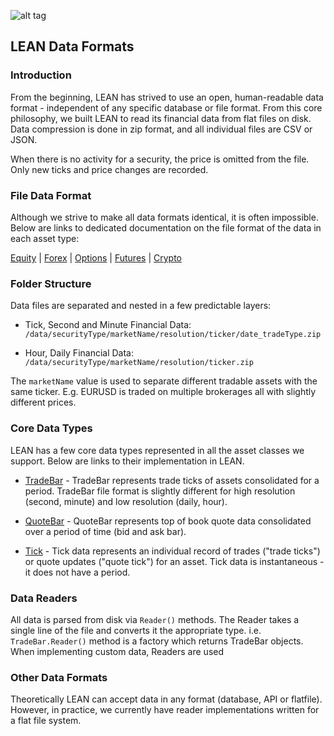 ![alt tag](https://raw.githubusercontent.com/QuantConnect/Lean/master/Documentation/logo.white.small.png) 
## LEAN Data Formats

### Introduction ###

From the beginning, LEAN has strived to use an open, human-readable data format - independent of any specific database or file format. From this core philosophy, we built LEAN to read its financial data from flat files on disk. Data compression is done in zip format, and all individual files are CSV or JSON.

When there is no activity for a security, the price is omitted from the file. Only new ticks and price changes are recorded.

### File Data Format

Although we strive to make all data formats identical, it is often impossible. Below are links to dedicated documentation on the file format of the data in each asset type:

[Equity](https://www.quantconnect.com/data/tree/equity) | [Forex](https://www.quantconnect.com/data/tree/forex) | [Options](https://www.quantconnect.com/data/tree/option) | [Futures](https://www.quantconnect.com/data/tree/future) | [Crypto](https://www.quantconnect.com/data/tree/crypto)

### Folder Structure

Data files are separated and nested in a few predictable layers:
 - Tick, Second and Minute Financial Data:
`/data/securityType/marketName/resolution/ticker/date_tradeType.zip`

- Hour, Daily Financial Data:
`/data/securityType/marketName/resolution/ticker.zip`

The `marketName` value is used to separate different tradable assets with the same ticker. E.g. EURUSD is traded on multiple brokerages all with slightly different prices.

### Core Data Types

LEAN has a few core data types represented in all the asset classes we support. Below are links to their implementation in LEAN.

 - [TradeBar](https://github.com/QuantConnect/Lean/blob/master/Common/Data/Market/TradeBar.cs#L182) - TradeBar represents trade ticks of assets consolidated for a period. TradeBar file format is slightly different for high resolution (second, minute) and low resolution (daily, hour).

 - [QuoteBar](https://github.com/QuantConnect/Lean/blob/master/Common/Data/Market/QuoteBar.cs#L273) - QuoteBar represents top of book quote data consolidated over a period of time (bid and ask bar).

 - [Tick](https://github.com/QuantConnect/Lean/blob/master/Common/Data/Market/Tick.cs#L216) - Tick data represents an individual record of trades ("trade ticks") or quote updates ("quote tick") for an asset. Tick data is instantaneous - it does not have a period.


### Data Readers

All data is parsed from disk via `Reader()` methods. The Reader takes a single line of the file and converts it the appropriate type. i.e. `TradeBar.Reader()` method is a factory which returns TradeBar objects. When implementing custom data, Readers are used 


### Other Data Formats ###
Theoretically LEAN can accept data in any format (database, API or flatfile). However, in practice, we currently have reader implementations written for a flat file system.
